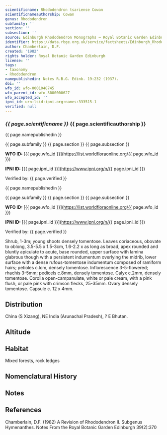 ```yaml
---
scientificname: Rhododendron tsariense Cowan
scientificnameauthorship: Cowan
genus: Rhododendron
subfamily: ''
section: ''
subsection: ''
source: Edinburgh Rhododendron Monographs – Royal Botanic Garden Edinburgh
identifier: https://data.rbge.org.uk/service/factsheets/Edinburgh_Rhododendron_Monographs.xhtml
author: Chamberlain, D.F.
created: '1982'
rights holder: Royal Botanic Garden Edinburgh
license: ''
tags:
- taxonomy
- Rhododendron
namepublishedin: Notes R.B.G. Edinb. 19:232 (1937).
doi: ''
wfo_id: wfo-0001048745
wfo_parent_id: wfo-3000000627
wfo_accepted_id: ''
ipni_id: urn:lsid:ipni.org:names:333515-1
verified: null
---
```

### _{{ page.scientificname }}_ {{ page.scientificauthorship }}
 {{ page.namepublishedin }}

{{ page.subfamily }} {{ page.section }} {{ page.subsection }}

**WFO ID:** [{{ page.wfo_id }}](https://list.worldfloraonline.org/{{ page.wfo_id }})

**IPNI ID:** [{{ page.ipni_id }}](https://www.ipni.org/n/{{ page.ipni_id }})

Verified by: {{ page.verified }}

 {{ page.namepublishedin }}

{{ page.subfamily }} {{ page.section }} {{ page.subsection }}

**WFO ID:** [{{ page.wfo_id }}](https://list.worldfloraonline.org/{{ page.wfo_id }})

**IPNI ID:** [{{ page.ipni_id }}](https://www.ipni.org/n/{{ page.ipni_id }})

Verified by: {{ page.verified }}



Shrub, 1-3m; young shoots densely tomentose. Leaves coriaceous, obovate to oblong, 3.5-5.5 x 1.5-3cm, 1.6-2.2 x as long as broad, apex rounded and bluntly apiculate to acute, base rounded, upper surface with lamina glabrous though with a persistent indumentum overlying the midrib, lower surface with a dense rufous-tomentose indumentum composed of ramiform hairs; petioles c.lcm, densely tomentose. Inflorescence 3-5-flowered; rhachis 3-5mm; pedicels c.8mm, densely tomentose. Calyx c.2mm, densely tomentose. Corolla open-campanulate, white or pale cream, with a pink flush, or pale pink with crimson flecks, 25-35mm. Ovary densely tomentose. Capsule c. 12 x 4mm.

## Distribution
China (S Xizang), NE India (Arunachal Pradesh), ? E Bhutan.

## Altitude


## Habitat
Mixed forests, rock ledges

## Nomenclatural History

                       
## Notes


## References

Chamberlain, D.F. (1982) A Revision of Rhododendron II. Subgenus Hymenanthes. Notes From the Royal Botanic Garden Edinburgh 39(2):370
